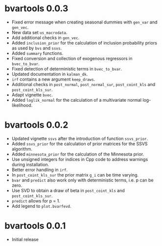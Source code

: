 # bvartools 0.0.3

* Fixed error message when creating seasonal dummies with `gen_var` and `gen_vec`.
* New data set `us_macrodata`.
* Add additional checks in `gen_vec`.
* Added `inclusion_prior` for the calculation of inclusion probability priors as used by `bvs` and `ssvs`.
* Added `summary` functions.
* Fixed conversion and collection of exogenous regressors in `bvec_to_bvar`.
* Fixed detection of deterministic terms in `bvec_to_bvar`.
* Updated documentation in `kalman_dk`.
* `irf` contains a new argument `keep_draws`.
* Additional checks in `post_normal`, `post_normal_sur`, `post_coint_kls` and `post_coint_kls_sur`.
* Adapt vignette `bvec`.  
* Added `loglik_normal` for the calculation of a multivariate normal log-likelihood.

# bvartools 0.0.2

* Updated vignette `ssvs` after the introduction of function `ssvs_prior`.
* Added `ssvs_prior` for the calculation of prior matrices for the SSVS algorithm.
* Added `minnesota_prior` for the calculation of the Minnesota prior.
* Use unsigned integers for indices in Cpp code to address warnings during installation.
* Better error handling in `irf`.
* In `post_coint_kls_sur` the prior matrix `g_i` can be time varying.
* `bvar` and `predict` also work only with deterministic terms, i.e. p can be zero.
* Use SVD to obtain a draw of beta in `post_coint_kls` and `post_coint_kls_sur`.
* `predict` allows for p = 1.
* Add legend to `plot.bvarfevd`.

# bvartools 0.0.1

* Initial release